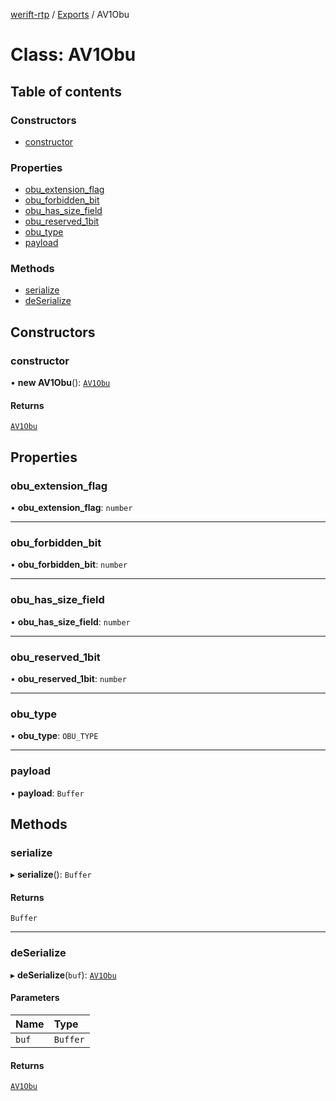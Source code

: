 [werift-rtp](../README.md) / [Exports](../modules.md) / AV1Obu

# Class: AV1Obu

## Table of contents

### Constructors

- [constructor](AV1Obu.md#constructor)

### Properties

- [obu\_extension\_flag](AV1Obu.md#obu_extension_flag)
- [obu\_forbidden\_bit](AV1Obu.md#obu_forbidden_bit)
- [obu\_has\_size\_field](AV1Obu.md#obu_has_size_field)
- [obu\_reserved\_1bit](AV1Obu.md#obu_reserved_1bit)
- [obu\_type](AV1Obu.md#obu_type)
- [payload](AV1Obu.md#payload)

### Methods

- [serialize](AV1Obu.md#serialize)
- [deSerialize](AV1Obu.md#deserialize)

## Constructors

### constructor

• **new AV1Obu**(): [`AV1Obu`](AV1Obu.md)

#### Returns

[`AV1Obu`](AV1Obu.md)

## Properties

### obu\_extension\_flag

• **obu\_extension\_flag**: `number`

___

### obu\_forbidden\_bit

• **obu\_forbidden\_bit**: `number`

___

### obu\_has\_size\_field

• **obu\_has\_size\_field**: `number`

___

### obu\_reserved\_1bit

• **obu\_reserved\_1bit**: `number`

___

### obu\_type

• **obu\_type**: `OBU_TYPE`

___

### payload

• **payload**: `Buffer`

## Methods

### serialize

▸ **serialize**(): `Buffer`

#### Returns

`Buffer`

___

### deSerialize

▸ **deSerialize**(`buf`): [`AV1Obu`](AV1Obu.md)

#### Parameters

| Name | Type |
| :------ | :------ |
| `buf` | `Buffer` |

#### Returns

[`AV1Obu`](AV1Obu.md)
